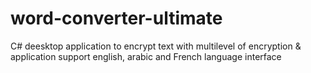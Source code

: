 # word-converter-ultimate
C# deesktop application to encrypt text with multilevel of encryption &amp; application support english, arabic and French language interface
